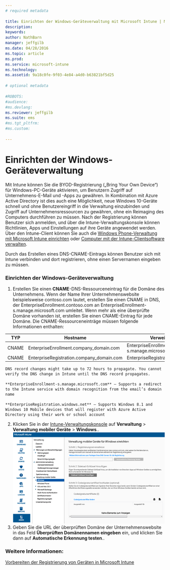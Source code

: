 ```yaml
---
# required metadata

title: Einrichten der Windows-Geräteverwaltung mit Microsoft Intune | Microsoft Intune
description:
keywords:
author: NathBarn
manager: jeffgilb
ms.date: 04/28/2016
ms.topic: article
ms.prod:
ms.service: microsoft-intune
ms.technology:
ms.assetid: 9a18c0fe-9f03-4e84-a4d0-b63821bf5d25

# optional metadata

#ROBOTS:
#audience:
#ms.devlang:
ms.reviewer: jeffgilb
ms.suite: ems
#ms.tgt_pltfrm:
#ms.custom:

---
```


# Einrichten der Windows-Geräteverwaltung
Mit Intune können Sie die BYOD-Registrierung („Bring Your Own Device“) für Windows-PC-Geräte aktivieren, um Benutzern Zugriff auf Unternehmens-E-Mail und -Apps zu gewähren. In Kombination mit Azure Active Directory ist dies auch eine Möglichkeit, neue Windows 10-Geräte schnell und ohne Benutzereingriff in die Verwaltung einzubinden und Zugriff auf Unternehmensressourcen zu gewähren, ohne ein Reimaging des Computers durchführen zu müssen. Nach der Registrierung können Benutzer sich anmelden, und über die Intune-Verwaltungskonsole können Richtlinien, Apps und Einstellungen auf ihre Geräte angewendet werden. Über den Intune-Client können Sie auch die [Windows Phone-Verwaltung mit Microsoft Intune einrichten](set-up-windows-phone-management-with-microsoft-intune.md) oder [Computer mit der Intune-Clientsoftware verwalten](manage-windows-pcs-with-microsoft-intune.md).

Durch das Erstellen eines DNS-CNAME-Eintrags können Benutzer sich mit Intune verbinden und dort registrieren, ohne einen Servernamen eingeben zu müssen.

### Einrichten der Windows-Geräteverwaltung

  1.  Erstellen Sie einen **CNAME**-DNS-Ressourceneintrag für die Domäne des Unternehmens. Wenn der Name Ihrer Unternehmenswebsite beispielsweise contoso.com lautet, erstellen Sie einen CNAME in DNS, der EnterpriseEnrollment.contoso.com an EnterpriseEnrollment-s.manage.microsoft.com umleitet. Wenn mehr als eine überprüfte Domäne vorhanden ist, erstellen Sie einen CNAME-Eintrag für jede Domäne. Die CNAME-Ressourceneinträge müssen folgende Informationen enthalten:

  |TYP|Hostname|Verweist auf|TTL|
  |--------|-------------|-------------|-------|
  |CNAME|EnterpriseEnrollment.company_domain.com|EnterpriseEnrollment-s.manage.microsoft.com |1 Stunde|
  |CNAME|EnterpriseRegistration.company_domain.com|EnterpriseRegistration.windows.net|1 Stunde|

    DNS record changes might take up to 72 hours to propagate. You cannot verify the DNS change in Intune until the DNS record propagates.

    **EnterpriseEnrollment-s.manage.microsoft.com** – Supports a redirect to the Intune service with domain recognition from the email’s domain name

    **EnterpriseRegistration.windows.net** – Supports Windows 8.1 and Windows 10 Mobile devices that will register with Azure Active Directory using their work or school account

  2.  Klicken Sie in der [Intune-Verwaltungskonsole](http://manage.microsoft.com) auf **Verwaltung** &gt; **Verwaltung mobiler Geräte** &gt; **Windows**..
  ![Dialogfeld „Windows-Geräteverwaltung“](../media/enroll-intune-winenr.png)
  3.  Geben Sie die URL der überprüften Domäne der Unternehmenswebsite in das Feld **Überprüften Domänennamen eingeben** ein, und klicken Sie dann auf **Automatische Erkennung testen**..

### Weitere Informationen:
[Vorbereiten der Registrierung von Geräten in Microsoft Intune](get-ready-to-enroll-devices-in-microsoft-intune.md)


<!--HONumber=May16_HO1-->


